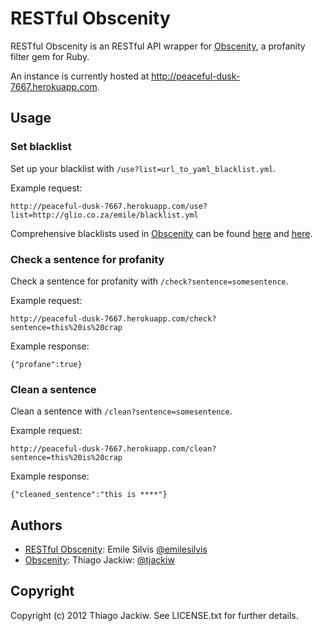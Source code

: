 # RESTful Obscenity

RESTful Obscenity is an RESTful API wrapper for [Obscenity](https://github.com/tjackiw/obscenity), a profanity filter gem for Ruby.

An instance is currently hosted at http://peaceful-dusk-7667.herokuapp.com.

## Usage

### Set blacklist

Set up your blacklist with ```/use?list=url_to_yaml_blacklist.yml```.

Example request:

```
http://peaceful-dusk-7667.herokuapp.com/use?list=http://glio.co.za/emile/blacklist.yml
```

Comprehensive blacklists used in [Obscenity](https://github.com/tjackiw/obscenity) can be found [here](https://raw.github.com/tjackiw/obscenity/master/config/blacklist.yml) and [here](https://raw.github.com/tjackiw/obscenity/master/config/international.yml).

### Check a sentence for profanity
Check a sentence for profanity with ```/check?sentence=somesentence```.

Example request:

```
http://peaceful-dusk-7667.herokuapp.com/check?sentence=this%20is%20crap
```

Example response:

```
{"profane":true}
```

### Clean a sentence
Clean a sentence with ```/clean?sentence=somesentence```.

Example request:

```
http://peaceful-dusk-7667.herokuapp.com/clean?sentence=this%20is%20crap
```

Example response:

```
{"cleaned_sentence":"this is ****"}
```

## Authors

* [RESTful Obscenity](https://github.com/emilesilvis/restfulobscenity): Emile Silvis [@emilesilvis](http://twitter.com/emilesilvis)
* [Obscenity](https://github.com/tjackiw/obscenity): Thiago Jackiw: [@tjackiw](http://twitter.com/tjackiw)

## Copyright

Copyright (c) 2012 Thiago Jackiw. See LICENSE.txt for further details.